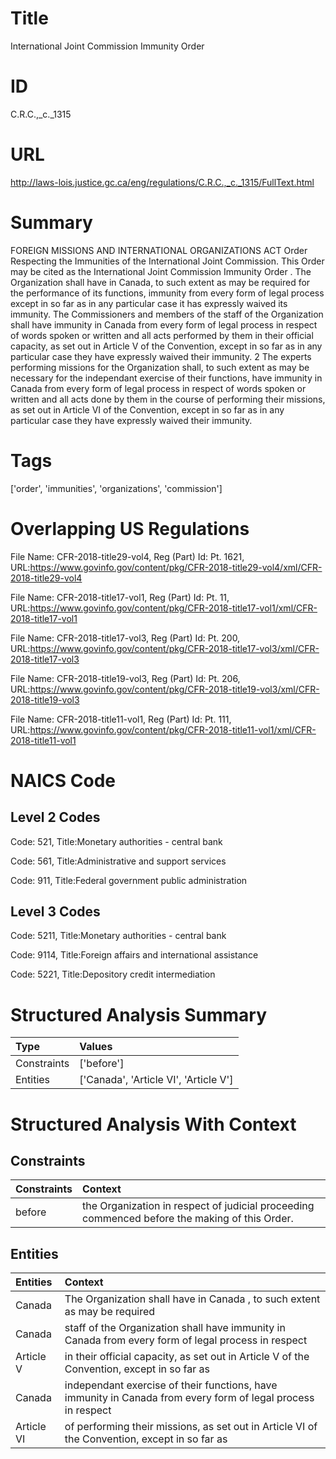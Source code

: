 # Title
International Joint Commission Immunity Order


# ID
C.R.C.,_c._1315

# URL
http://laws-lois.justice.gc.ca/eng/regulations/C.R.C.,_c._1315/FullText.html


# Summary
FOREIGN MISSIONS AND INTERNATIONAL ORGANIZATIONS ACT Order Respecting the Immunities of the International Joint Commission.
This Order may be cited as the  International Joint Commission Immunity Order .
The Organization shall have in Canada, to such extent as may be required for the performance of its functions, immunity from every form of legal process except in so far as in any particular case it has expressly waived its immunity.
The Commissioners and members of the staff of the Organization shall have immunity in Canada from every form of legal process in respect of words spoken or written and all acts performed by them in their official capacity, as set out in Article V of the Convention, except in so far as in any particular case they have expressly waived their immunity.
2 The experts performing missions for the Organization shall, to such extent as may be necessary for the independant exercise of their functions, have immunity in Canada from every form of legal process in respect of words spoken or written and all acts done by them in the course of performing their missions, as set out in Article VI of the Convention, except in so far as in any particular case they have expressly waived their immunity.


# Tags
['order', 'immunities', 'organizations', 'commission']


# Overlapping US Regulations
File Name: CFR-2018-title29-vol4, Reg (Part) Id: Pt. 1621, URL:https://www.govinfo.gov/content/pkg/CFR-2018-title29-vol4/xml/CFR-2018-title29-vol4

File Name: CFR-2018-title17-vol1, Reg (Part) Id: Pt. 11, URL:https://www.govinfo.gov/content/pkg/CFR-2018-title17-vol1/xml/CFR-2018-title17-vol1

File Name: CFR-2018-title17-vol3, Reg (Part) Id: Pt. 200, URL:https://www.govinfo.gov/content/pkg/CFR-2018-title17-vol3/xml/CFR-2018-title17-vol3

File Name: CFR-2018-title19-vol3, Reg (Part) Id: Pt. 206, URL:https://www.govinfo.gov/content/pkg/CFR-2018-title19-vol3/xml/CFR-2018-title19-vol3

File Name: CFR-2018-title11-vol1, Reg (Part) Id: Pt. 111, URL:https://www.govinfo.gov/content/pkg/CFR-2018-title11-vol1/xml/CFR-2018-title11-vol1




# NAICS Code
## Level 2 Codes
Code: 521, Title:Monetary authorities - central bank

Code: 561, Title:Administrative and support services

Code: 911, Title:Federal government public administration




## Level 3 Codes
Code: 5211, Title:Monetary authorities - central bank

Code: 9114, Title:Foreign affairs and international assistance

Code: 5221, Title:Depository credit intermediation







# Structured Analysis Summary
| Type        | Values                                |
|:------------|:--------------------------------------|
| Constraints | ['before']                            |
| Entities    | ['Canada', 'Article VI', 'Article V'] |


# Structured Analysis With Context
 


## Constraints
| Constraints   | Context                                                                                        |
|:--------------|:-----------------------------------------------------------------------------------------------|
| before        | the Organization in respect of judicial proceeding commenced before  the making of this Order. |


## Entities
| Entities   | Context                                                                                                      |
|:-----------|:-------------------------------------------------------------------------------------------------------------|
| Canada     | The Organization shall have in  Canada , to such extent as may be required                                   |
| Canada     | staff of the Organization shall have immunity in Canada from every form of legal process in respect          |
| Article V  | in their official capacity, as set out in Article V of the Convention, except in so far as                   |
| Canada     | independant exercise of their functions, have immunity in Canada from every form of legal process in respect |
| Article VI | of performing their missions, as set out in Article VI of the Convention, except in so far as                |


